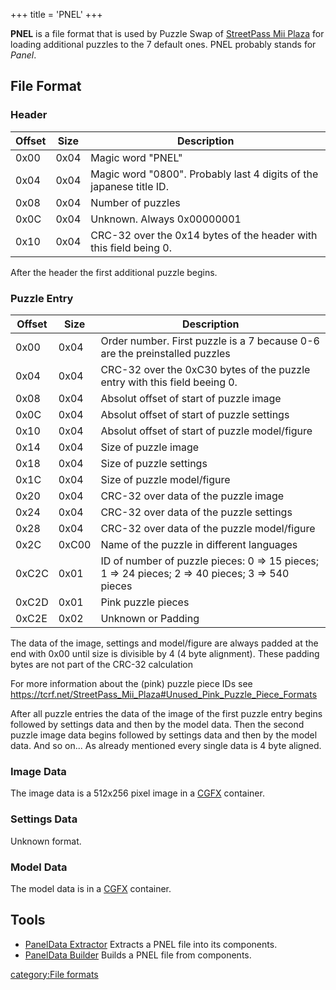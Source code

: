 +++
title = 'PNEL'
+++

**PNEL** is a file format that is used by Puzzle Swap of [StreetPass Mii
Plaza](StreetPass_Mii_Plaza "wikilink") for loading additional puzzles
to the 7 default ones. PNEL probably stands for *Panel*.

## File Format

### Header

| Offset | Size | Description                                                         |
|--------|------|---------------------------------------------------------------------|
| 0x00   | 0x04 | Magic word "PNEL"                                                   |
| 0x04   | 0x04 | Magic word "0800". Probably last 4 digits of the japanese title ID. |
| 0x08   | 0x04 | Number of puzzles                                                   |
| 0x0C   | 0x04 | Unknown. Always 0x00000001                                          |
| 0x10   | 0x04 | CRC-32 over the 0x14 bytes of the header with this field being 0.   |

After the header the first additional puzzle begins.

### Puzzle Entry

| Offset | Size  | Description                                                                                        |
|--------|-------|----------------------------------------------------------------------------------------------------|
| 0x00   | 0x04  | Order number. First puzzle is a 7 because 0-6 are the preinstalled puzzles                         |
| 0x04   | 0x04  | CRC-32 over the 0xC30 bytes of the puzzle entry with this field beeing 0.                          |
| 0x08   | 0x04  | Absolut offset of start of puzzle image                                                            |
| 0x0C   | 0x04  | Absolut offset of start of puzzle settings                                                         |
| 0x10   | 0x04  | Absolut offset of start of puzzle model/figure                                                     |
| 0x14   | 0x04  | Size of puzzle image                                                                               |
| 0x18   | 0x04  | Size of puzzle settings                                                                            |
| 0x1C   | 0x04  | Size of puzzle model/figure                                                                        |
| 0x20   | 0x04  | CRC-32 over data of the puzzle image                                                               |
| 0x24   | 0x04  | CRC-32 over data of the puzzle settings                                                            |
| 0x28   | 0x04  | CRC-32 over data of the puzzle model/figure                                                        |
| 0x2C   | 0xC00 | Name of the puzzle in different languages                                                          |
| 0xC2C  | 0x01  | ID of number of puzzle pieces: 0 =\> 15 pieces; 1 =\> 24 pieces; 2 =\> 40 pieces; 3 =\> 540 pieces |
| 0xC2D  | 0x01  | Pink puzzle pieces                                                                                 |
| 0xC2E  | 0x02  | Unknown or Padding                                                                                 |

The data of the image, settings and model/figure are always padded at
the end with 0x00 until size is divisible by 4 (4 byte alignment). These
padding bytes are not part of the CRC-32 calculation

For more information about the (pink) puzzle piece IDs see
<https://tcrf.net/StreetPass_Mii_Plaza#Unused_Pink_Puzzle_Piece_Formats>

After all puzzle entries the data of the image of the first puzzle entry
begins followed by settings data and then by the model data. Then the
second puzzle image data begins followed by settings data and then by
the model data. And so on...
As already mentioned every single data is 4 byte aligned.

### Image Data

The image data is a 512x256 pixel image in a [CGFX](CGFX "wikilink")
container.

### Settings Data

Unknown format.

### Model Data

The model data is in a [CGFX](CGFX "wikilink") container.

## Tools

- [PanelData
  Extractor](http://wiiucodes.ddnss.eu/tools/PanelData%20Extractor.zip)
  Extracts a PNEL file into its components.
- [PanelData
  Builder](http://wiiucodes.ddnss.eu/tools/PanelData%20Builder.zip)
  Builds a PNEL file from components.

[category:File formats](category:File_formats "wikilink")
